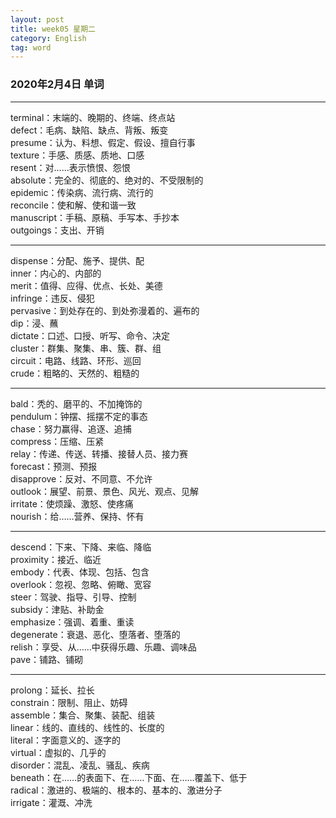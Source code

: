 ```yaml
---
layout: post  
title: week05 星期二  
category: English  
tag: word  
---
```

### 2020年2月4日 单词
- - -
terminal：末端的、晚期的、终端、终点站  
defect：毛病、缺陷、缺点、背叛、叛变  
presume：认为、料想、假定、假设、擅自行事  
texture：手感、质感、质地、口感  
resent：对……表示愤恨、怨恨  
absolute：完全的、彻底的、绝对的、不受限制的  
epidemic：传染病、流行病、流行的  
reconcile：使和解、使和谐一致  
manuscript：手稿、原稿、手写本、手抄本  
outgoings：支出、开销  
- - -
dispense：分配、施予、提供、配  
inner：内心的、内部的  
merit：值得、应得、优点、长处、美德  
infringe：违反、侵犯  
pervasive：到处存在的、到处弥漫着的、遍布的  
dip：浸、蘸  
dictate：口述、口授、听写、命令、决定  
cluster：群集、聚集、串、簇、群、组  
circuit：电路、线路、环形、巡回  
crude：粗略的、天然的、粗糙的  
- - -
bald：秃的、磨平的、不加掩饰的  
pendulum：钟摆、摇摆不定的事态  
chase：努力赢得、追逐、追捕  
compress：压缩、压紧  
relay：传递、传送、转播、接替人员、接力赛  
forecast：预测、预报  
disapprove：反对、不同意、不允许  
outlook：展望、前景、景色、风光、观点、见解  
irritate：使烦躁、激怒、使疼痛  
nourish：给……营养、保持、怀有  
- - -
descend：下来、下降、来临、降临  
proximity：接近、临近  
embody：代表、体现、包括、包含  
overlook：忽视、忽略、俯瞰、宽容  
steer：驾驶、指导、引导、控制  
subsidy：津贴、补助金  
emphasize：强调、着重、重读  
degenerate：衰退、恶化、堕落者、堕落的  
relish：享受、从……中获得乐趣、乐趣、调味品  
pave：铺路、铺砌  
- - -
prolong：延长、拉长  
constrain：限制、阻止、妨碍  
assemble：集合、聚集、装配、组装  
linear：线的、直线的、线性的、长度的  
literal：字面意义的、逐字的  
virtual：虚拟的、几乎的  
disorder：混乱、凌乱、骚乱、疾病  
beneath：在……的表面下、在……下面、在……覆盖下、低于  
radical：激进的、极端的、根本的、基本的、激进分子  
irrigate：灌溉、冲洗